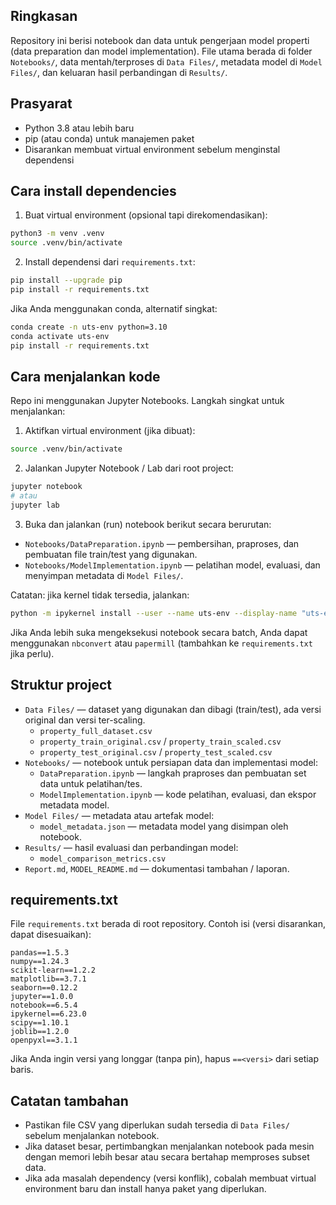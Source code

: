 
## Ringkasan

Repository ini berisi notebook dan data untuk pengerjaan model properti (data preparation dan model implementation). File utama berada di folder `Notebooks/`, data mentah/terproses di `Data Files/`, metadata model di `Model Files/`, dan keluaran hasil perbandingan di `Results/`.

## Prasyarat

- Python 3.8 atau lebih baru
- pip (atau conda) untuk manajemen paket
- Disarankan membuat virtual environment sebelum menginstal dependensi

## Cara install dependencies

1. Buat virtual environment (opsional tapi direkomendasikan):

```bash
python3 -m venv .venv
source .venv/bin/activate
```

2. Install dependensi dari `requirements.txt`:

```bash
pip install --upgrade pip
pip install -r requirements.txt
```

Jika Anda menggunakan conda, alternatif singkat:

```bash
conda create -n uts-env python=3.10
conda activate uts-env
pip install -r requirements.txt
```

## Cara menjalankan kode

Repo ini menggunakan Jupyter Notebooks. Langkah singkat untuk menjalankan:

1. Aktifkan virtual environment (jika dibuat):

```bash
source .venv/bin/activate
```

2. Jalankan Jupyter Notebook / Lab dari root project:

```bash
jupyter notebook
# atau
jupyter lab
```

3. Buka dan jalankan (run) notebook berikut secara berurutan:
- `Notebooks/DataPreparation.ipynb` — pembersihan, praproses, dan pembuatan file train/test yang digunakan.
- `Notebooks/ModelImplementation.ipynb` — pelatihan model, evaluasi, dan menyimpan metadata di `Model Files/`.

Catatan: jika kernel tidak tersedia, jalankan:

```bash
python -m ipykernel install --user --name uts-env --display-name "uts-env"
```

Jika Anda lebih suka mengeksekusi notebook secara batch, Anda dapat menggunakan `nbconvert` atau `papermill` (tambahkan ke `requirements.txt` jika perlu).

## Struktur project

- `Data Files/` — dataset yang digunakan dan dibagi (train/test), ada versi original dan versi ter-scaling.
	- `property_full_dataset.csv`
	- `property_train_original.csv` / `property_train_scaled.csv`
	- `property_test_original.csv` / `property_test_scaled.csv`
- `Notebooks/` — notebook untuk persiapan data dan implementasi model:
	- `DataPreparation.ipynb` — langkah praproses dan pembuatan set data untuk pelatihan/tes.
	- `ModelImplementation.ipynb` — kode pelatihan, evaluasi, dan ekspor metadata model.
- `Model Files/` — metadata atau artefak model:
	- `model_metadata.json` — metadata model yang disimpan oleh notebook.
- `Results/` — hasil evaluasi dan perbandingan model:
	- `model_comparison_metrics.csv`
- `Report.md`, `MODEL_README.md` — dokumentasi tambahan / laporan.

## requirements.txt

File `requirements.txt` berada di root repository. Contoh isi (versi disarankan, dapat disesuaikan):

```
pandas==1.5.3
numpy==1.24.3
scikit-learn==1.2.2
matplotlib==3.7.1
seaborn==0.12.2
jupyter==1.0.0
notebook==6.5.4
ipykernel==6.23.0
scipy==1.10.1
joblib==1.2.0
openpyxl==3.1.1
```

Jika Anda ingin versi yang longgar (tanpa pin), hapus `==<versi>` dari setiap baris.

## Catatan tambahan

- Pastikan file CSV yang diperlukan sudah tersedia di `Data Files/` sebelum menjalankan notebook.
- Jika dataset besar, pertimbangkan menjalankan notebook pada mesin dengan memori lebih besar atau secara bertahap memproses subset data.
- Jika ada masalah dependency (versi konflik), cobalah membuat virtual environment baru dan install hanya paket yang diperlukan.


